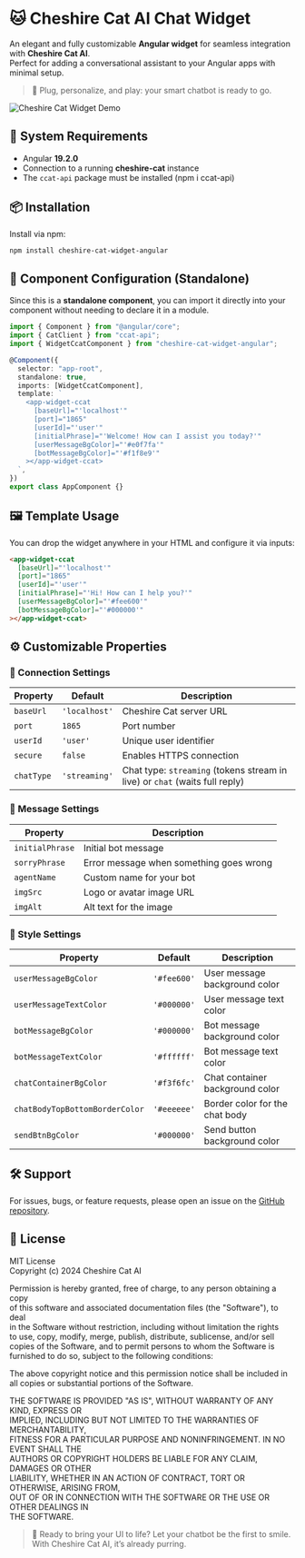 # 🐱 Cheshire Cat AI Chat Widget

An elegant and fully customizable **Angular widget** for seamless integration with **Cheshire Cat AI**.  
Perfect for adding a conversational assistant to your Angular apps with minimal setup.

> 💬 Plug, personalize, and play: your smart chatbot is ready to go.

![Cheshire Cat Widget Demo](https://your-gif-url-here.com/demo.gif)

## 🚀 System Requirements

- Angular **19.2.0**
- Connection to a running **cheshire-cat** instance
- The `ccat-api` package must be installed (npm i ccat-api)

## 📦 Installation

Install via npm:

```bash
npm install cheshire-cat-widget-angular
```

## 🧩 Component Configuration (Standalone)

Since this is a **standalone component**, you can import it directly into your component without needing to declare it in a module.

```ts
import { Component } from "@angular/core";
import { CatClient } from "ccat-api";
import { WidgetCcatComponent } from "cheshire-cat-widget-angular";

@Component({
  selector: "app-root",
  standalone: true,
  imports: [WidgetCcatComponent],
  template: `
    <app-widget-ccat
      [baseUrl]="'localhost'"
      [port]="1865"
      [userId]="'user'"
      [initialPhrase]="'Welcome! How can I assist you today?'"
      [userMessageBgColor]="'#e0f7fa'"
      [botMessageBgColor]="'#f1f8e9'"
    ></app-widget-ccat>
  `,
})
export class AppComponent {}
```

## 🖼️ Template Usage

You can drop the widget anywhere in your HTML and configure it via inputs:

```html
<app-widget-ccat
  [baseUrl]="'localhost'"
  [port]="1865"
  [userId]="'user'"
  [initialPhrase]="'Hi! How can I help you?'"
  [userMessageBgColor]="'#fee600'"
  [botMessageBgColor]="'#000000'"
></app-widget-ccat>
```

## ⚙️ Customizable Properties

### 🔌 Connection Settings

| Property   | Default       | Description                                                                 |
| ---------- | ------------- | --------------------------------------------------------------------------- |
| `baseUrl`  | `'localhost'` | Cheshire Cat server URL                                                     |
| `port`     | `1865`        | Port number                                                                 |
| `userId`   | `'user'`      | Unique user identifier                                                      |
| `secure`   | `false`       | Enables HTTPS connection                                                    |
| `chatType` | `'streaming'` | Chat type: `streaming` (tokens stream in live) or `chat` (waits full reply) |

### 💬 Message Settings

| Property        | Description                             |
| --------------- | --------------------------------------- |
| `initialPhrase` | Initial bot message                     |
| `sorryPhrase`   | Error message when something goes wrong |
| `agentName`     | Custom name for your bot                |
| `imgSrc`        | Logo or avatar image URL                |
| `imgAlt`        | Alt text for the image                  |

### 🎨 Style Settings

| Property                       | Default     | Description                     |
| ------------------------------ | ----------- | ------------------------------- |
| `userMessageBgColor`           | `'#fee600'` | User message background color   |
| `userMessageTextColor`         | `'#000000'` | User message text color         |
| `botMessageBgColor`            | `'#000000'` | Bot message background color    |
| `botMessageTextColor`          | `'#ffffff'` | Bot message text color          |
| `chatContainerBgColor`         | `'#f3f6fc'` | Chat container background color |
| `chatBodyTopBottomBorderColor` | `'#eeeeee'` | Border color for the chat body  |
| `sendBtnBgColor`               | `'#000000'` | Send button background color    |

## 🛠 Support

For issues, bugs, or feature requests, please open an issue on the [GitHub repository](#).

## 📄 License

MIT License  
Copyright (c) 2024 Cheshire Cat AI

Permission is hereby granted, free of charge, to any person obtaining a copy  
of this software and associated documentation files (the "Software"), to deal  
in the Software without restriction, including without limitation the rights  
to use, copy, modify, merge, publish, distribute, sublicense, and/or sell  
copies of the Software, and to permit persons to whom the Software is  
furnished to do so, subject to the following conditions:

The above copyright notice and this permission notice shall be included in  
all copies or substantial portions of the Software.

THE SOFTWARE IS PROVIDED "AS IS", WITHOUT WARRANTY OF ANY KIND, EXPRESS OR  
IMPLIED, INCLUDING BUT NOT LIMITED TO THE WARRANTIES OF MERCHANTABILITY,  
FITNESS FOR A PARTICULAR PURPOSE AND NONINFRINGEMENT. IN NO EVENT SHALL THE  
AUTHORS OR COPYRIGHT HOLDERS BE LIABLE FOR ANY CLAIM, DAMAGES OR OTHER  
LIABILITY, WHETHER IN AN ACTION OF CONTRACT, TORT OR OTHERWISE, ARISING FROM,  
OUT OF OR IN CONNECTION WITH THE SOFTWARE OR THE USE OR OTHER DEALINGS IN  
THE SOFTWARE.

> 🧠 Ready to bring your UI to life? Let your chatbot be the first to smile. With Cheshire Cat AI, it’s already purring.
